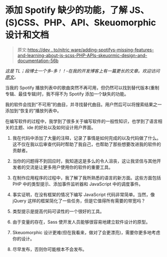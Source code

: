 # 添加 Spotify 缺少的功能，了解 JS、(S)CSS、PHP、API、Skeuomorphic 设计和文档

> 原文:[https://dev . to/nitric ware/adding-spotifys-missing-features-and-learning-about-js-scss-PHP-APIs-skeuormic-design-and-documentation-56b](https://dev.to/nitricware/adding-spotifys-missing-features-and-learning-about-js-scss-php-apis-skeuomorphic-design-and-documentation-56b)

*这是 TL；段博士一个多-多！！-在我的开发博客上有一篇更长的文章。欢迎访问[原文](https://www.nitricware.com/2018/06/23/spotifys-missing-feature/)。*

当我的 Spotify 播放列表中的歌曲突然不再可用，但仍然可以找到替代版本(重制专辑、最佳专辑)时，我不得不为 Spotify 添加一个缺失的功能。

我的软件会找到“不可用”的曲目，并寻找替代曲目。用户然后可以将搜索结果之一添加到“恢复的”播放列表中。

在编写软件的过程中，我学到了很多关于编写软件的一般性知识，也学到了语言相关的主题、ide 的好处以及如何设计用户界面。

1.  我在代码中添加了大量的注释，记录了事情是如何完成的以及代码做了什么。这不仅在我以后审查代码时帮助了我自己，也帮助了那些想要改进我的软件的贡献者。

2.  当你的问题得不到回应时，我知道这是多么的令人沮丧，这让我坚信与其他开发者的交流是让更多用户使用你的软件的重要工具。

3.  在制作应用程序的过程中，我了解了我所熟悉的语言的新方面。这些方面包括 PHP 中的类型提示、添加事件监听器和 JavaScript 中的调度事件。

4.  事实证明，在没有框架的情况下编写 JavaScript 代码非常简单。当然，像 jQuery 这样的框架简化了一些任务，但是它值得所有需要的带宽吗？

5.  类型提示是提高代码可读性的一个很好的工具。

6.  由于变量的存在，Sass 使开发人员能够很容易地建立软件设计的原型。

7.  Skeuomorphic 设计更难(但在我看来，做对了会更漂亮)，需要你更多地考虑你的设计。

8.  尽早发布，否则你可能根本不会发布。